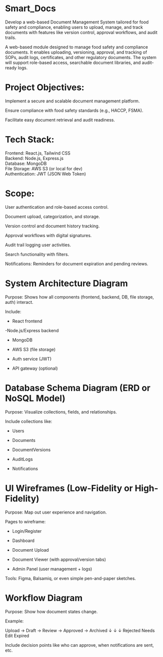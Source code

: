 # Smart_Docs
Develop a web-based Document Management System tailored for food safety and compliance, enabling users to upload, manage, and track documents with features like version control, approval workflows, and audit trails.

A web-based module designed to manage food safety and compliance documents. It enables uploading, versioning, approval, and tracking of SOPs, audit logs, certificates, and other regulatory documents. The system will support role-based access, searchable document libraries, and audit-ready logs.

# Project Objectives:
Implement a secure and scalable document management platform.

Ensure compliance with food safety standards (e.g., HACCP, FSMA).

Facilitate easy document retrieval and audit readiness.


# Tech Stack:
Frontend: React.js, Tailwind CSS <br>
Backend: Node.js, Express.js <br>
Database: MongoDB <br>
File Storage: AWS S3 (or local for dev) <br>
Authentication: JWT (JSON Web Token) <br>

# Scope:
User authentication and role-based access control.

Document upload, categorization, and storage.

Version control and document history tracking.

Approval workflows with digital signatures.

Audit trail logging user activities.

Search functionality with filters. 

Notifications: Reminders for document expiration and pending reviews.


# System Architecture Diagram
Purpose: Shows how all components (frontend, backend, DB, file storage, auth) interact.

Include:

- React frontend

 -Node.js/Express backend

- MongoDB

- AWS S3 (file storage)

- Auth service (JWT)

- API gateway (optional)


# Database Schema Diagram (ERD or NoSQL Model)
Purpose: Visualize collections, fields, and relationships.

Include collections like:

- Users

- Documents

- DocumentVersions

- AuditLogs

- Notifications

# UI Wireframes (Low-Fidelity or High-Fidelity)
Purpose: Map out user experience and navigation.

Pages to wireframe:

- Login/Register

- Dashboard

- Document Upload

- Document Viewer (with approval/version tabs)

- Admin Panel (user management + logs)

Tools: Figma, Balsamiq, or even simple pen-and-paper sketches.

# Workflow Diagram
Purpose: Show how document states change.

Example:

Upload → Draft → Review → Approved → Archived
        ↓         ↓         ↓
    Rejected   Needs Edit   Expired
    
Include decision points like who can approve, when notifications are sent, etc.



